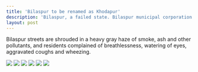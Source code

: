 ```yaml
---
title: 'Bilaspur to be renamed as Khodapur'
description: 'Bilaspur, a failed state. Bilaspur municipal corporation appears to be jinxed'
layout: post
---
```


Bilaspur streets are shrouded in a heavy gray haze of smoke, ash and other pollutants, and residents complained of breathlessness, watering of eyes, aggravated coughs and wheezing.

![](https://pbs.twimg.com/media/DAfhlGfXYAAI4iH?format=jpg)
![](https://github.com/yateendra/yateendra.github.io/raw/master/assets/C-qbPkuUIAA-2mb.jpg)
![](https://github.com/yateendra/yateendra.github.io/raw/master/assets/C-qcEx_UQAEIUBj.jpg)
![](https://github.com/yateendra/yateendra.github.io/raw/master/assets/C_W3WdjXcAALvla.jpg)
![](https://github.com/yateendra/yateendra.github.io/raw/master/assets/DAU_jyMVYAAA4-6.jpg)
![](https://github.com/yateendra/yateendra.github.io/raw/master/assets/DAU_laaV0AAuDJP.jpg)

